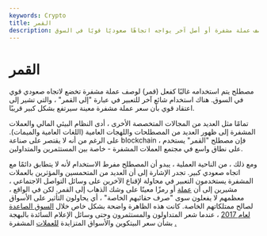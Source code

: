 ```yaml
---
keywords: Crypto
title: القمر
description: القمر. تعبير عام يستخدم لوصف عملة مشفرة أو أصل آخر يواجه اتجاهًا صعوديًا قويًا في السوق.
---
```


# القمر
مصطلح يتم استخدامه غالبًا كفعل (قمر) لوصف عملة مشفرة تخضع لاتجاه صعودي قوي في السوق. هناك استخدام شائع آخر للتعبير في عبارة "إلى القمر" ، والتي تشير إلى اعتقاد قوي بأن سعر عملة مشفرة معينة سيرتفع بشكل كبير قريبًا.

تمامًا مثل العديد من المجالات المتخصصة الأخرى ، أدى النظام البيئي المالي والعملات المشفرة إلى ظهور العديد من المصطلحات واللهجات العامية (اللغات العامية والميمات). على الرغم من أنه لا يقتصر على صناعة blockchain ، فإن مصطلح "القمر" يستخدم على نطاق واسع في مجتمع العملات المشفرة - خاصة بين المستثمرين والمتداولين.

ومع ذلك ، من الناحية العملية ، يبدو أن المصطلح مفرط الاستخدام لأنه لا يتطابق دائمًا مع اتجاه صعودي كبير. تجدر الإشارة إلى أن العديد من المتحمسين والمؤثرين بالعملات المشفرة يستخدمون التعبير في محاولة لإقناع الآخرين على وسائل التواصل الاجتماعي ، مشيرين إلى أن [عملة](/coin) أو رمزًا معينًا على وشك الذهاب إلى القمر. لكن في الواقع ، معظمهم لا يفعلون سوى "صرف حقائبهم الخاصة" ، أي يحاولون التأثير على الأسواق لصالح ممتلكاتهم الخاصة. كانت هذه الظاهرة واضحة بشكل خاص خلال [السوق الصاعدة لعام 2017](/bullmarket) ، عندما شعر المتداولون والمستثمرون وحتى وسائل الإعلام السائدة بالبهجة بشأن سعر البيتكوين والأسواق المتزايدة [للعملات](/bitcoin) المشفرة [.](/cryptocurrency)

